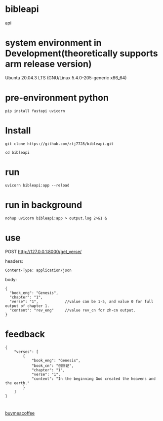# bibleapi
api

# system environment in Development(theoretically supports arm release version)
Ubuntu 20.04.3 LTS (GNU/Linux 5.4.0-205-generic x86_64)

# pre-environment python
```
pip install fastapi uvicorn
```
# Install
```
git clone https://github.com/ztj7728/bibleapi.git
```

```
cd bibleapi
```

# run
```
uvicorn bibleapi:app --reload
```

# run in background
```
nohup uvicorn bibleapi:app > output.log 2>&1 &
```

# use

POST http://127.0.0.1:8000/get_verse/

headers:
```
Content-Type: application/json
```

body:
```
{
  "book_eng": "Genesis",
  "chapter": "1",
  "verse": "1",            //value can be 1-5, and value 0 for full output of chapter 1.
  "content": "rev_eng"     //value rev_cn for zh-cn output.
}
```

# feedback
```
{
    "verses": [
        {
            "book_eng": "Genesis",
            "book_cn": "创世记",
            "chapter": "1",
            "verse": "1",
            "content": "In the beginning God created the heavens and the earth."
        }
    ]
}
```
#
[buymeacoffee](https://buymeacoffee.com/ztj7728)
